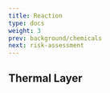 ```yaml
---
title: Reaction 
type: docs
weight: 3
prev: background/chemicals
next: risk-assessment
---
```


## Thermal Layer